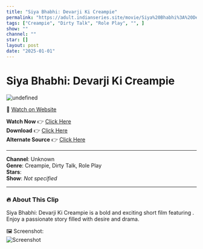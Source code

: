```yaml
---
title: "Siya Bhabhi: Devarji Ki Creampie"
permalink: "https://adult.indianseries.site/movie/Siya%20Bhabhi%3A%20Devarji%20Ki%20Creampie"
tags: ["Creampie", "Dirty Talk", "Role Play", "", ]
show: ""
channel: ""
star: []
layout: post
date: "2025-01-01"
---
```


# Siya Bhabhi: Devarji Ki Creampie

![undefined](https://desisins.com/wp-content/uploads/2024/10/Siya-Bhabhi-DesiSins.com_.jpg)

🔗 [Watch on Website](https://adult.indianseries.site/movie/Siya%20Bhabhi%3A%20Devarji%20Ki%20Creampie)

**Watch Now** 👉 [Click Here](https://adult.indianseries.site/movie/Siya%20Bhabhi%3A%20Devarji%20Ki%20Creampie)  
**Download** 👉 [Click Here](https://adult.indianseries.site/movie/Siya%20Bhabhi%3A%20Devarji%20Ki%20Creampie)  
**Alternate Source** 👉 [Click Here](https://adult.indianseries.site/movie/Siya%20Bhabhi%3A%20Devarji%20Ki%20Creampie)

---

**Channel**: Unknown  
**Genre**: Creampie, Dirty Talk, Role Play  
**Stars**:   
**Show**: *Not specified*

---

### 🔥 About This Clip

Siya Bhabhi: Devarji Ki Creampie is a bold and exciting short film featuring . Enjoy a passionate story filled with desire and drama.
 
🖼️ Screenshot:  
![Screenshot](https://desisins.com/wp-content/uploads/2024/10/Siya-Bhabhi-DesiSins.com_.jpg)
